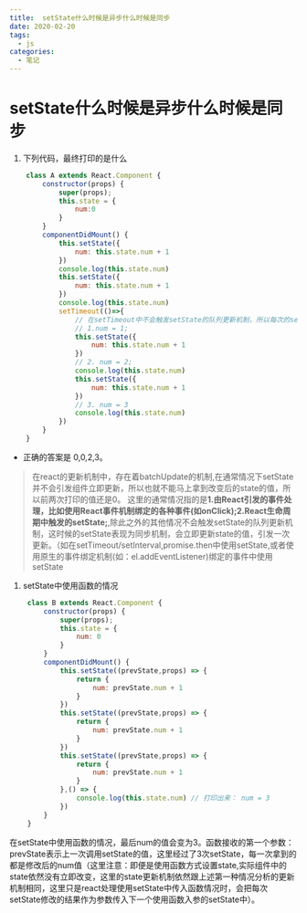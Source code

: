 ```yaml
---
title:  setState什么时候是异步什么时候是同步
date: 2020-02-20
tags:
  - js
categories:
  - 笔记
---
```


# setState什么时候是异步什么时候是同步

1. 下列代码，最终打印的是什么
```js
    class A extends React.Component {
        constructor(props) {
            super(props);
            this.state = {
                num:0
            }
        }
        componentDidMount() {
            this.setState({
                num: this.state.num + 1
            })
            console.log(this.state.num)
            this.setState({
                num: this.state.num + 1
            })
            console.log(this.state.num)
            setTimeout(()=>{
                // 在setTimeout中不会触发setState的队列更新机制，所以每次的setState都会立即引发组件更新，更改state为最新值
                // 1.num = 1;
                this.setState({
                    num: this.state.num + 1
                })
                // 2. num = 2;
                console.log(this.state.num)
                this.setState({
                    num: this.state.num + 1
                })
                // 3. num = 3
                console.log(this.state.num)
            })
        }
    }
```
- 正确的答案是 0,0,2,3。

> 在react的更新机制中，存在着batchUpdate的机制,在通常情况下setState并不会引发组件立即更新，所以也就不能马上拿到改变后的state的值，所以前两次打印的值还是0。 这里的通常情况指的是**1.由React引发的事件处理，比如使用React事件机制绑定的各种事件(如onClick);2.React生命周期中触发的setState;**,除此之外的其他情况不会触发setState的队列更新机制，这时候的setState表现为同步机制，会立即更新state的值，引发一次更新。（如在setTimeout/setInterval,promise.then中使用setState,或者使用原生的事件绑定机制(如：el.addEventListener)绑定的事件中使用setState

1. setState中使用函数的情况
   ```js
    class B extends React.Component {
        constructor(props) {
            super(props);
            this.state = {
                num: 0
            }
        }
        componentDidMount() {
            this.setState((prevState,props) => {
                return {
                    num: prevState.num + 1
                }
            })
            this.setState((prevState,props) => {
                return {
                    num: prevState.num + 1
                }
            })
            this.setState((prevState,props) => {
                return {
                    num: prevState.num + 1
                }
            },() => {
                console.log(this.state.num) // 打印出来： num = 3
            })
        }
    }
   ```
在setState中使用函数的情况，最后num的值会变为3。函数接收的第一个参数：prevState表示上一次调用setState的值，这里经过了3次setState，每一次拿到的都是修改后的num值（这里注意：即便是使用函数方式设置state,实际组件中的state依然没有立即改变，这里的state更新机制依然跟上述第一种情况分析的更新机制相同，这里只是react处理使用setState中传入函数情况时，会把每次setState修改的结果作为参数传入下一个使用函数入参的setState中）。